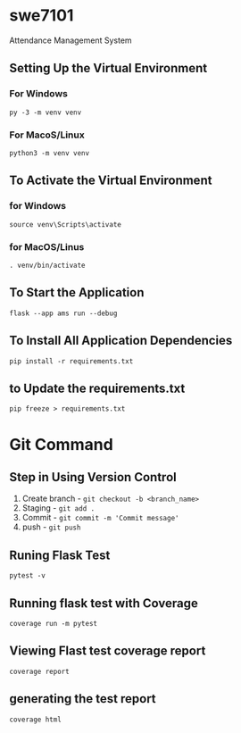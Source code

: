 # swe7101
Attendance Management System

## Setting Up the Virtual Environment

### For Windows
   `py -3 -m venv venv`

### For MacoS/Linux
   `python3 -m venv venv`

## To Activate the Virtual Environment

### for Windows
   `source venv\Scripts\activate`
   
### for MacOS/Linus
   `. venv/bin/activate`

## To Start the Application 
   `flask --app ams run --debug`

## To Install All Application Dependencies
   `pip install -r requirements.txt`

## to Update the requirements.txt
   `pip freeze > requirements.txt`

# Git Command

## Step in Using Version Control
1. Create branch - `git checkout -b <branch_name>`
2. Staging - `git add .`
3. Commit - `git commit -m 'Commit message'`
3. push - `git push`

## Runing Flask Test
 `pytest -v`

## Running flask test with Coverage
`coverage run -m pytest`

## Viewing Flast test coverage report
`coverage report`

## generating the test report
`coverage html`